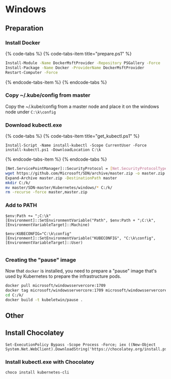 # Windows

## Preparation

### Install Docker

{% code-tabs %}
{% code-tabs-item title="prepare.ps1" %}
```bash
Install-Module -Name DockerMsftProvider -Repository PSGallery -Force
Install-Package -Name Docker -ProviderName DockerMsftProvider
Restart-Computer -Force
```
{% endcode-tabs-item %}
{% endcode-tabs %}

### Copy ~/.kube/config from master

Copy the ~/.kube/config from a master node and place it on the windows node under `C:\k\config`

### Download kubectl.exe

{% code-tabs %}
{% code-tabs-item title="get\_kubectl.ps1" %}
```text
Install-Script -Name install-kubectl -Scope CurrentUser -Force
install-kubectl.ps1 -DownloadLocation C:\k
```
{% endcode-tabs-item %}
{% endcode-tabs %}

```bash
[Net.ServicePointManager]::SecurityProtocol = [Net.SecurityProtocolType]::Tls12
wget https://github.com/Microsoft/SDN/archive/master.zip -o master.zip
Expand-Archive master.zip -DestinationPath master
mkdir C:/k/
mv master/SDN-master/Kubernetes/windows/* C:/k/
rm -recurse -force master,master.zip
```

### Add to PATH

```text
$env:Path += ";C:\k"
[Environment]::SetEnvironmentVariable("Path", $env:Path + ";C:\k", [EnvironmentVariableTarget]::Machine)

$env:KUBECONFIG="C:\k\config"
[Environment]::SetEnvironmentVariable("KUBECONFIG", "C:\k\config", [EnvironmentVariableTarget]::User)


```

### Creating the "pause" image

Now that `docker` is installed, you need to prepare a "pause" image that's used by Kubernetes to prepare the infrastructure pods.

```bash
docker pull microsoft/windowsservercore:1709
docker tag microsoft/windowsservercore:1709 microsoft/windowsservercore:latest
cd C:/k/
docker build -t kubeletwin/pause .
```

## Other

## Install Chocolatey

```text
Set-ExecutionPolicy Bypass -Scope Process -Force; iex ((New-Object System.Net.WebClient).DownloadString('https://chocolatey.org/install.ps1'))
```

### Install kubectl.exe with Chocolatey

```text
choco install kubernetes-cli
```



